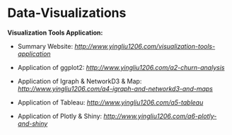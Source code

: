 # Data-Visualizations

**Visualization Tools Application:**

* Summary Website: *http://www.yingliu1206.com/visualization-tools-application*

* Application of ggplot2: *http://www.yingliu1206.com/a2-churn-analysis*

* Application of Igraph & NetworkD3 & Map: *http://www.yingliu1206.com/a4-igraph-and-networkd3-and-maps*

* Application of Tableau: *http://www.yingliu1206.com/a5-tableau*

* Application of Plotly & Shiny: *http://www.yingliu1206.com/a6-plotly-and-shiny*



